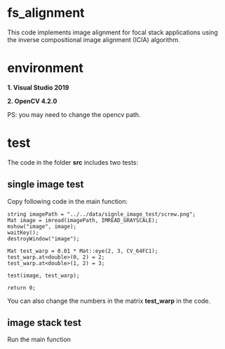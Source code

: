 # fs_alignment
This code implements image alignment for focal stack applications using the inverse compositional image alignment (ICIA) algorithm.

# environment

**1. Visual Studio 2019** 

**2. OpenCV 4.2.0**

PS: you may need to change the opencv path.

# test

The code in the folder **src** includes two tests:

## single image test

Copy following code in the main function:

```	
string imagePath = "../../data/signle_image_test/screw.png";
Mat image = imread(imagePath, IMREAD_GRAYSCALE);
mshow("image", image);
waitKey();
destroyWindow("image");

Mat test_warp = 0.01 * Mat::eye(2, 3, CV_64FC1);
test_warp.at<double>(0, 2) = 2;
test_warp.at<double>(1, 2) = 3;

test(image, test_warp);

return 0;
```

You can also change the numbers in the matrix **test_warp** in the code.

## image stack test

Run the main function
